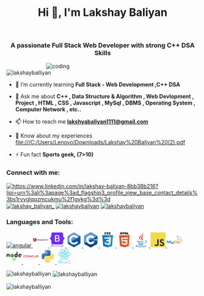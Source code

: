 <h1 align="center">Hi 👋, I'm Lakshay Baliyan</h1>
<img src="https://user-images.githubusercontent.com/74038190/240906093-9be4d344-6782-461a-b5a6-32a07bf7b34e.gif" alt="">

<h3 align="center">A passionate Full Stack Web Developer with strong C++ DSA Skills</h3>

<img align="right" width="400" src="https://user-images.githubusercontent.com/74038190/238353467-897cd757-ea1f-492d-aaf9-6d1674177e08.gif" alt="coding">

<p align="left"> <img src="https://komarev.com/ghpvc/?username=lakshayballiyan&label=Profile%20views&color=0e75b6&style=flat" alt="lakshayballiyan" /> </p>

- 🌱 I’m currently learning **Full Stack - Web Development ,C++ DSA**

- 💬 Ask me about **C++ , Data Structure & Algorithm , Web Devlopment , Project , HTML , CSS , Javascript , MySql , DBMS , Operating System , Computer Network , etc..**

- 📫 How to reach me **lakshyabaliyan1111@gmail.com**

 - 📄 Know about my experiences [file:///C:/Users/Lenovo/Downloads/Lakshay%20Baliyan%20(2).pdf](file:///C:/Users/Lenovo/Downloads/Lakshay%20Baliyan%20(2).pdf)

- ⚡ Fun fact **Sports geek, (7>10)**


<h3 align="left">Connect with me:</h3>
<p align="left">
<a href="https://linkedin.com/in/https://www.linkedin.com/in/lakshay-baliyan-8bb38b216?lipi=urn%3ali%3apage%3ad_flagship3_profile_view_base_contact_details%3bs1rvvglqqzmcukmu%2f1gykg%3d%3d" target="blank"><img align="center" src="https://raw.githubusercontent.com/rahuldkjain/github-profile-readme-generator/master/src/images/icons/Social/linked-in-alt.svg" alt="https://www.linkedin.com/in/lakshay-baliyan-8bb38b216?lipi=urn%3ali%3apage%3ad_flagship3_profile_view_base_contact_details%3bs1rvvglqqzmcukmu%2f1gykg%3d%3d" height="30" width="40" /></a>
<a href="https://instagram.com/lakshay_baliyan_" target="blank"><img align="center" src="https://raw.githubusercontent.com/rahuldkjain/github-profile-readme-generator/master/src/images/icons/Social/instagram.svg" alt="lakshay_baliyan_" height="30" width="40" /></a>
<a href="https://www.leetcode.com/lakshaybaliyan" target="blank"><img align="center" src="https://raw.githubusercontent.com/rahuldkjain/github-profile-readme-generator/master/src/images/icons/Social/leet-code.svg" alt="lakshaybaliyan" height="30" width="40" /></a>
<a href="https://auth.geeksforgeeks.org/user/lakshaybaliyan" target="blank"><img align="center" src="https://raw.githubusercontent.com/rahuldkjain/github-profile-readme-generator/master/src/images/icons/Social/geeks-for-geeks.svg" alt="lakshaybaliyan" height="30" width="40" /></a>
</p>

<h3 align="left">Languages and Tools:</h3>
<p align="left"> <a href="https://angular.io" target="_blank" rel="noreferrer"> <img src="https://angular.io/assets/images/logos/angular/angular.svg" alt="angular" width="40" height="40"/> </a> <a href="https://angular.io" target="_blank" rel="noreferrer"> <img src="https://raw.githubusercontent.com/devicons/devicon/master/icons/angularjs/angularjs-original-wordmark.svg" alt="angularjs" width="40" height="40"/> </a> <a href="https://getbootstrap.com" target="_blank" rel="noreferrer"> <img src="https://raw.githubusercontent.com/devicons/devicon/master/icons/bootstrap/bootstrap-plain-wordmark.svg" alt="bootstrap" width="40" height="40"/> </a> <a href="https://www.cprogramming.com/" target="_blank" rel="noreferrer"> <img src="https://raw.githubusercontent.com/devicons/devicon/master/icons/c/c-original.svg" alt="c" width="40" height="40"/> </a> <a href="https://www.w3schools.com/cpp/" target="_blank" rel="noreferrer"> <img src="https://raw.githubusercontent.com/devicons/devicon/master/icons/cplusplus/cplusplus-original.svg" alt="cplusplus" width="40" height="40"/> </a> <a href="https://www.w3schools.com/css/" target="_blank" rel="noreferrer"> <img src="https://raw.githubusercontent.com/devicons/devicon/master/icons/css3/css3-original-wordmark.svg" alt="css3" width="40" height="40"/> </a> <a href="https://www.w3.org/html/" target="_blank" rel="noreferrer"> <img src="https://raw.githubusercontent.com/devicons/devicon/master/icons/html5/html5-original-wordmark.svg" alt="html5" width="40" height="40"/> </a> <a href="https://www.java.com" target="_blank" rel="noreferrer"> <img src="https://raw.githubusercontent.com/devicons/devicon/master/icons/java/java-original.svg" alt="java" width="40" height="40"/> </a> <a href="https://developer.mozilla.org/en-US/docs/Web/JavaScript" target="_blank" rel="noreferrer"> <img src="https://raw.githubusercontent.com/devicons/devicon/master/icons/javascript/javascript-original.svg" alt="javascript" width="40" height="40"/> </a> <a href="https://www.mysql.com/" target="_blank" rel="noreferrer"> <img src="https://raw.githubusercontent.com/devicons/devicon/master/icons/mysql/mysql-original-wordmark.svg" alt="mysql" width="40" height="40"/> </a> <a href="https://nodejs.org" target="_blank" rel="noreferrer"> <img src="https://raw.githubusercontent.com/devicons/devicon/master/icons/nodejs/nodejs-original-wordmark.svg" alt="nodejs" width="40" height="40"/> </a> <a href="https://www.oracle.com/" target="_blank" rel="noreferrer"> <img src="https://raw.githubusercontent.com/devicons/devicon/master/icons/oracle/oracle-original.svg" alt="oracle" width="40" height="40"/> </a> <a href="https://www.python.org" target="_blank" rel="noreferrer"> <img src="https://raw.githubusercontent.com/devicons/devicon/master/icons/python/python-original.svg" alt="python" width="40" height="40"/> </a> <a href="https://reactjs.org/" target="_blank" rel="noreferrer"> <img src="https://raw.githubusercontent.com/devicons/devicon/master/icons/react/react-original-wordmark.svg" alt="react" width="40" height="40"/> </a> </p>

<p><img align="left" src="https://github-readme-stats.vercel.app/api/top-langs?username=lakshayballiyan&show_icons=true&locale=en&layout=compact" alt="lakshayballiyan" /></p>

<p>&nbsp;<img align="center" src="https://github-readme-stats.vercel.app/api?username=lakshayballiyan&show_icons=true&locale=en" alt="lakshayballiyan" /></p>

<p><img align="center" src="https://github-readme-streak-stats.herokuapp.com/?user=lakshayballiyan&" alt="lakshayballiyan" /></p>
